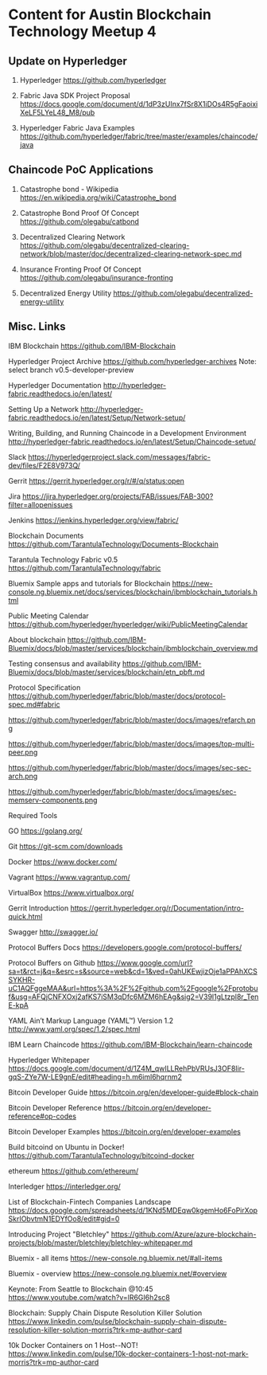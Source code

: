 # Content for Austin Blockchain Technology Meetup 4

## Update on Hyperledger 

1. Hyperledger
https://github.com/hyperledger

2. Fabric Java SDK Project Proposal
https://docs.google.com/document/d/1dP3zUInx7fSr8X1iDOs4R5gFaoixiXeLF5LYeL48_M8/pub

3. Hyperledger Fabric Java Examples
https://github.com/hyperledger/fabric/tree/master/examples/chaincode/java


## Chaincode PoC Applications

1. Catastrophe bond - Wikipedia
https://en.wikipedia.org/wiki/Catastrophe_bond

2. Catastrophe Bond Proof Of Concept
https://github.com/olegabu/catbond

3. Decentralized Clearing Network
https://github.com/olegabu/decentralized-clearing-network/blob/master/doc/decentralized-clearing-network-spec.md

4. Insurance Fronting Proof Of Concept
https://github.com/olegabu/insurance-fronting

5. Decentralized Energy Utility
https://github.com/olegabu/decentralized-energy-utility

## Misc. Links

IBM Blockchain
https://github.com/IBM-Blockchain

Hyperledger Project Archive
https://github.com/hyperledger-archives
Note: select branch v0.5-developer-preview

Hyperledger Documentation
http://hyperledger-fabric.readthedocs.io/en/latest/

Setting Up a Network
http://hyperledger-fabric.readthedocs.io/en/latest/Setup/Network-setup/

Writing, Building, and Running Chaincode in a Development Environment
http://hyperledger-fabric.readthedocs.io/en/latest/Setup/Chaincode-setup/

Slack
https://hyperledgerproject.slack.com/messages/fabric-dev/files/F2E8V973Q/

Gerrit
https://gerrit.hyperledger.org/r/#/q/status:open

Jira
https://jira.hyperledger.org/projects/FAB/issues/FAB-300?filter=allopenissues

Jenkins
https://jenkins.hyperledger.org/view/fabric/

Blockchain Documents
https://github.com/TarantulaTechnology/Documents-Blockchain

Tarantula Technology Fabric v0.5
https://github.com/TarantulaTechnology/fabric

Bluemix Sample apps and tutorials for Blockchain
https://new-console.ng.bluemix.net/docs/services/blockchain/ibmblockchain_tutorials.html

Public Meeting Calendar
https://github.com/hyperledger/hyperledger/wiki/PublicMeetingCalendar

About blockchain
https://github.com/IBM-Bluemix/docs/blob/master/services/blockchain/ibmblockchain_overview.md

Testing consensus and availability
https://github.com/IBM-Bluemix/docs/blob/master/services/blockchain/etn_pbft.md

Protocol Specification
https://github.com/hyperledger/fabric/blob/master/docs/protocol-spec.md#fabric

https://github.com/hyperledger/fabric/blob/master/docs/images/refarch.png

https://github.com/hyperledger/fabric/blob/master/docs/images/top-multi-peer.png

https://github.com/hyperledger/fabric/blob/master/docs/images/sec-sec-arch.png

https://github.com/hyperledger/fabric/blob/master/docs/images/sec-memserv-components.png


Required Tools

GO
https://golang.org/

Git
https://git-scm.com/downloads

Docker
https://www.docker.com/

Vagrant
https://www.vagrantup.com/

VirtualBox
https://www.virtualbox.org/

Gerrit Introduction
https://gerrit.hyperledger.org/r/Documentation/intro-quick.html

Swagger
http://swagger.io/

Protocol Buffers Docs
https://developers.google.com/protocol-buffers/

Protocol Buffers on Github
https://www.google.com/url?sa=t&rct=j&q=&esrc=s&source=web&cd=1&ved=0ahUKEwjizOje1aPPAhXCSSYKHR-uC1AQFggeMAA&url=https%3A%2F%2Fgithub.com%2Fgoogle%2Fprotobuf&usg=AFQjCNFXOxj2afKS7iSM3qDfc6MZM6hEAg&sig2=V39l1gLtzpl8r_TenE-kpA

YAML Ain’t Markup Language (YAML™) Version 1.2
http://www.yaml.org/spec/1.2/spec.html

IBM Learn Chaincode
https://github.com/IBM-Blockchain/learn-chaincode

Hyperledger Whitepaper
https://docs.google.com/document/d/1Z4M_qwILLRehPbVRUsJ3OF8Iir-gqS-ZYe7W-LE9gnE/edit#heading=h.m6iml6hqrnm2

Bitcoin Developer Guide
https://bitcoin.org/en/developer-guide#block-chain

Bitcoin Developer Reference
https://bitcoin.org/en/developer-reference#op-codes

Bitcoin Developer Examples
https://bitcoin.org/en/developer-examples

Build bitcoind on Ubuntu in Docker!
https://github.com/TarantulaTechnology/bitcoind-docker

ethereum
https://github.com/ethereum/

Interledger
https://interledger.org/

List of Blockchain-Fintech Companies Landscape
https://docs.google.com/spreadsheets/d/1KNd5MDEqw0kgemHo6FoPirXopSkrIObvtmN1EDYfOo8/edit#gid=0

Introducing Project "Bletchley"
https://github.com/Azure/azure-blockchain-projects/blob/master/bletchley/bletchley-whitepaper.md

Bluemix - all items
https://new-console.ng.bluemix.net/#all-items

Bluemix - overview
https://new-console.ng.bluemix.net/#overview

Keynote: From Seattle to Blockchain @10:45
https://www.youtube.com/watch?v=lR6GI6h2sc8

Blockchain: Supply Chain Dispute Resolution Killer Solution
https://www.linkedin.com/pulse/blockchain-supply-chain-dispute-resolution-killer-solution-morris?trk=mp-author-card

10k Docker Containers on 1 Host--NOT!
https://www.linkedin.com/pulse/10k-docker-containers-1-host-not-mark-morris?trk=mp-author-card




